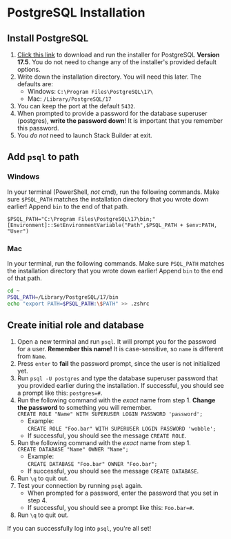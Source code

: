 # PostgreSQL Installation

## Install PostgreSQL

1. [Click this link](https://www.enterprisedb.com/downloads/postgres-postgresql-downloads) to download and run the installer for PostgreSQL **Version 17.5**. You do not need to change any of the installer's provided default options.
2. Write down the installation directory. You will need this later. The defaults are:
   - Windows: `C:\Program Files\PostgreSQL\17\`
   - Mac: `/Library/PostgreSQL/17`
3. You can keep the port at the default `5432`.
4. When prompted to provide a password for the database superuser (postgres),
   **write the password down**! It is important that you remember this password.
5. You _do not_ need to launch Stack Builder at exit.

## Add `psql` to path

### Windows

In your terminal (PowerShell, _not_ cmd), run the following commands.
Make sure `$PSQL_PATH` matches the installation directory that you wrote down earlier!
Append `bin` to the end of that path.

```pwsh
$PSQL_PATH="C:\Program Files\PostgreSQL\17\bin;"
[Environment]::SetEnvironmentVariable("Path",$PSQL_PATH + $env:PATH, "User")
```

### Mac

In your terminal, run the following commands.
Make sure `PSQL_PATH` matches the installation directory that you wrote down earlier!
Append `bin` to the end of that path.

```bash
cd ~
PSQL_PATH=/Library/PostgreSQL/17/bin
echo "export PATH=$PSQL_PATH:\$PATH" >> .zshrc
```

## Create initial role and database

1. Open a new terminal and run `psql`. It will prompt you for the password for a user.
   **Remember this name!** It is case-sensitive, so `name` is different from `Name`.
2. Press `enter` to **fail** the password prompt, since the user is not initialized yet.
3. Run `psql -U postgres` and type the database superuser password that you provided
   earlier during the installation. If successful, you should see a prompt like this: `postgres=#`.
4. Run the following command with the _exact_ name from step 1.
   **Change the password** to something you will remember.\
   `CREATE ROLE "Name" WITH SUPERUSER LOGIN PASSWORD 'password';`
   - Example:\
     `CREATE ROLE "Foo.bar" WITH SUPERUSER LOGIN PASSWORD 'wobble';`
   - If successful, you should see the message `CREATE ROLE`.
5. Run the following command with the _exact_ name from step 1.\
   `CREATE DATABASE "Name" OWNER "Name";`
   - Example:\
     `CREATE DATABASE "Foo.bar" OWNER "Foo.bar";`
   - If successful, you should see the message `CREATE DATABASE`.
6. Run `\q` to quit out.
7. Test your connection by running `psql` again.
   - When prompted for a password, enter the password that you set in step 4.
   - If successful, you should see a prompt like this: `Foo.bar=#`.
8. Run `\q` to quit out.

If you can successfully log into `psql`, you're all set!
